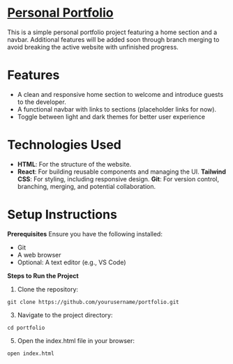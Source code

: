 # [Personal Portfolio](https://jorashjonathanrobillos.vercel.app/)
This is a simple personal portfolio project featuring a home section and a navbar. 
Additional features will be added soon through branch merging to avoid breaking the
active website with unfinished progress.

# Features
- A clean and responsive home section to welcome and introduce guests to the developer.
- A functional navbar with links to sections (placeholder links for now).
- Toggle between light and dark themes for better user experience

# Technologies Used
- **HTML**: For the structure of the website.
- **React**: For building reusable components and managing the UI.
**Tailwind CSS**: For styling, including responsive design.
**Git**: For version control, branching, merging, and potential collaboration.

# Setup Instructions
**Prerequisites**
  Ensure you have the following installed:
  - Git
  - A web browser
  - Optional: A text editor (e.g., VS Code)

**Steps to Run the Project**
1. Clone the repository:<br>
```
git clone https://github.com/yourusername/portfolio.git
```
3. Navigate to the project directory:<br>
```
cd portfolio
```
5. Open the index.html file in your browser:<br>
```
open index.html
```
